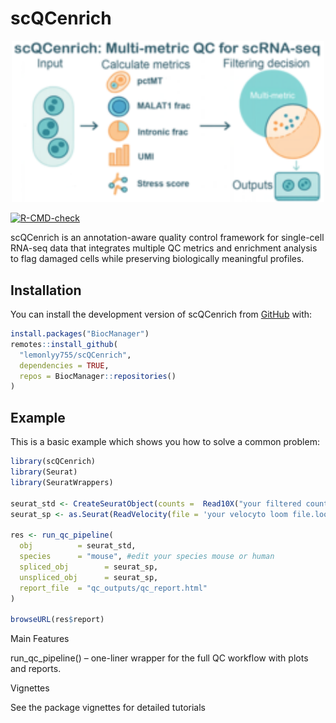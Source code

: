 
<!-- README.md is generated from README.Rmd. Please edit that file -->

# scQCenrich

<p align="center">

<img src="man/figures/logo.png" alt="scQCenrich logo" width="500">
</p>

<!-- badges: start -->

[![R-CMD-check](https://github.com/lemonlyy755/scQCenrich/actions/workflows/R-CMD-check.yaml/badge.svg)](https://github.com/lemonlyy755/scQCenrich/actions/workflows/R-CMD-check.yaml)
<!-- badges: end -->

scQCenrich is an annotation-aware quality control framework for
single-cell RNA-seq data that integrates multiple QC metrics and
enrichment analysis to flag damaged cells while preserving biologically
meaningful profiles.

## Installation

You can install the development version of scQCenrich from
[GitHub](https://github.com/) with:

``` r
install.packages("BiocManager")
remotes::install_github(
  "lemonlyy755/scQCenrich",
  dependencies = TRUE,
  repos = BiocManager::repositories()
)
```

## Example

This is a basic example which shows you how to solve a common problem:

``` r
library(scQCenrich)
library(Seurat)
library(SeuratWrappers)

seurat_std <- CreateSeuratObject(counts =  Read10X("your filtered count folder path"))
seurat_sp <- as.Seurat(ReadVelocity(file = 'your velocyto loom file.loom')) 

res <- run_qc_pipeline(
  obj          = seurat_std,                 
  species      = "mouse", #edit your species mouse or human
  spliced_obj        = seurat_sp,
  unspliced_obj      = seurat_sp,
  report_file  = "qc_outputs/qc_report.html"
)

browseURL(res$report)
```

Main Features

run_qc_pipeline() – one-liner wrapper for the full QC workflow with
plots and reports.

Vignettes

See the package vignettes for detailed tutorials
